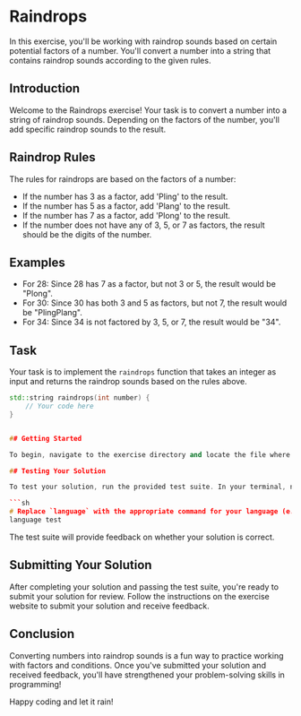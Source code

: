 # Raindrops

In this exercise, you'll be working with raindrop sounds based on certain potential factors of a number. You'll convert a number into a string that contains raindrop sounds according to the given rules.

## Introduction

Welcome to the Raindrops exercise! Your task is to convert a number into a string of raindrop sounds. Depending on the factors of the number, you'll add specific raindrop sounds to the result.

## Raindrop Rules

The rules for raindrops are based on the factors of a number:

- If the number has 3 as a factor, add 'Pling' to the result.
- If the number has 5 as a factor, add 'Plang' to the result.
- If the number has 7 as a factor, add 'Plong' to the result.
- If the number does not have any of 3, 5, or 7 as factors, the result should be the digits of the number.

## Examples

- For 28: Since 28 has 7 as a factor, but not 3 or 5, the result would be "Plong".
- For 30: Since 30 has both 3 and 5 as factors, but not 7, the result would be "PlingPlang".
- For 34: Since 34 is not factored by 3, 5, or 7, the result would be "34".

## Task

Your task is to implement the `raindrops` function that takes an integer as input and returns the raindrop sounds based on the rules above.

```cpp
std::string raindrops(int number) {
    // Your code here
}


## Getting Started

To begin, navigate to the exercise directory and locate the file where you need to implement the `raindrops` function.

## Testing Your Solution

To test your solution, run the provided test suite. In your terminal, navigate to the exercise directory and run the following command:

```sh
# Replace `language` with the appropriate command for your language (e.g., python, java, etc.)
language test
```

The test suite will provide feedback on whether your solution is correct.

## Submitting Your Solution

After completing your solution and passing the test suite, you're ready to submit your solution for review. Follow the instructions on the exercise website to submit your solution and receive feedback.

## Conclusion

Converting numbers into raindrop sounds is a fun way to practice working with factors and conditions. Once you've submitted your solution and received feedback, you'll have strengthened your problem-solving skills in programming!

Happy coding and let it rain!
